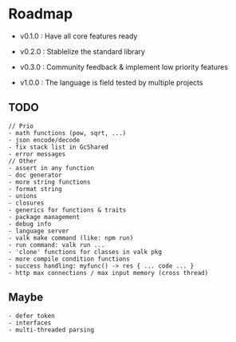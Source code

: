 
# Roadmap

- v0.1.0 : Have all core features ready

- v0.2.0 : Stablelize the standard library

- v0.3.0 : Community feedback & implement low priority features

- v1.0.0 : The language is field tested by multiple projects

## TODO

```
// Prio
- math functions (pow, sqrt, ...)
- json encode/decode
- fix stack list in GcShared
- error messages
// Other
- assert in any function
- doc generator
- more string functions
- format string
- unions
- closures
- generics for functions & traits
- package management
- debug info
- language server
- valk make command (like: npm run)
- run command: valk run ...
- 'clone' functions for classes in valk pkg
- more compile condition functions
- success handling: myfunc() -> res { ... code ... }
- http max connections / max input memory (cross thread)
```

## Maybe

```
- defer token
- interfaces
- multi-threaded parsing
```